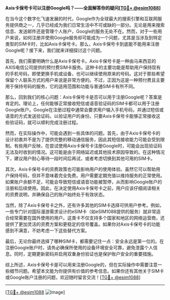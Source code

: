 **Axis卡保号卡可以注册Google吗？——全面解答你的疑问[[TG💪+ @esim1088](https://t.me/s/esim1088)]**

在当今这个数字化飞速发展的时代，Google作为全球最大的搜索引擎和互联网服务提供商之一，几乎已经成为我们日常生活中不可或缺的一部分。无论是用来搜索信息、发送邮件还是管理个人账户，Google的服务无处不在。然而，对于一些用户来说，如何注册并使用Google服务却可能成为一个问题，尤其是当涉及到特定类型的SIM卡时，比如Axis卡保号卡。那么，Axis卡保号卡到底能不能用来注册Google呢？接下来，我们就来详细探讨这个问题。

首先，我们需要明确什么是Axis卡保号卡。Axis卡保号卡是一种由马来西亚的AXIS电信公司提供的预付费SIM卡服务。这种卡的主要功能是帮助用户保持现有的手机号码，即使更换手机或设备，也可以继续使用原来的号码。这对于那些希望保留个人联系方式的用户来说是非常方便的。不过，正因为这是一种预付费且主要用于保持号码的服务，它的适用范围和功能与普通SIM卡有所不同。

那么，回到我们的核心问题：Axis卡保号卡是否可以用于注册Google呢？答案是肯定的。理论上，任何能够正常接收短信或语音验证码的SIM卡都可以用于注册Google账户。Google在注册过程中通常会要求用户输入手机号码，并通过短信或语音的方式发送验证码，以验证用户的身份。只要Axis卡保号卡能够正常接收这些验证码，就可以顺利完成注册过程。

然而，在实际操作中，可能会遇到一些具体的问题。首先，由于Axis卡保号卡的设计初衷并不是为了提供完整的移动通信服务，因此其短信接收能力可能会受到限制。有些用户反映，在尝试使用Axis卡保号卡注册Google时，可能会出现验证码无法及时收到的情况。这可能是由于网络延迟或其他技术原因导致的。在这种情况下，建议用户耐心等待一段时间后再试，或者考虑切换到其他可用的SIM卡。

其次，Axis卡保号卡的资费政策也可能影响用户的使用体验。虽然它可以帮助用户保持号码，但并不意味着完全免费。用户需要定期充值以维持服务的正常使用。如果账户余额不足，可能会导致短信或语音功能被暂停，从而影响Google账户的注册和后续使用。因此，在决定使用Axis卡保号卡之前，用户应该仔细阅读相关的资费说明，并确保自己的账户始终处于有效状态。

当然，除了Axis卡保号卡之外，还有许多其他的SIM卡选择可供用户参考。例如，一些专门针对国际漫游需求设计的eSIM卡（如eSIM1088提供的服务）就非常适合经常需要在国外使用的用户。这类卡不仅支持多个国家和地区的网络运营商，还提供了更加灵活的资费方案和更稳定的信号覆盖。如果你对Axis卡保号卡的功能感到不满意，不妨考虑一下这些替代方案。

最后，无论你最终选择了哪种SIM卡，都需要记住一点：安全永远是第一位的。在注册Google账户时，请务必确保所使用的设备环境安全可靠，避免泄露个人信息。同时，定期更新密码并启用双重身份验证也是保护账户安全的重要措施。

综上所述，Axis卡保号卡是可以用来注册Google的，但在实际操作中需要注意一些细节问题。希望本文能为你提供有价值的参考信息。如果你还有其他关于SIM卡或Google账户注册的问题，欢迎随时留言交流！[[TG💪+ @esim1088](https://t.me/s/esim1088)]

---

[[TG💪+ @esim1088](https://t.me/s/esim1088) ![Image](https://i.postimg.cc/4NQfJmqS/Snipaste-2025-05-13-00-14-12.png)]